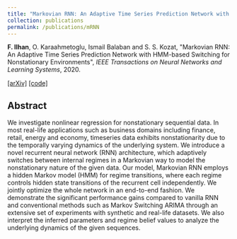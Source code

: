 ```yaml
---
title: "Markovian RNN: An Adaptive Time Series Prediction Network with HMM-based Switching for Nonstationary Environments"
collection: publications
permalink: /publications/mRNN
---
```

<b>F. Ilhan</b>, O. Karaahmetoglu, Ismail Balaban and S. S. Kozat, "Markovian RNN: An Adaptive Time Series Prediction Network with HMM-based Switching for Nonstationary Environments", <i>IEEE Transactions on Neural Networks and Learning Systems</i>, 2020.

[[arXiv]](https://arxiv.org/abs/2006.10119) [[code]](https://github.com/fatih-ilhan/markov-rnn)


## Abstract
We investigate nonlinear regression for nonstationary sequential data. In most real-life applications such as business domains including finance, retail, energy and economy, timeseries data exhibits nonstationarity due to the temporally varying dynamics of the underlying system. We introduce a novel recurrent neural network (RNN) architecture, which adaptively switches between internal regimes in a Markovian way to model the nonstationary nature of the given data. Our model, Markovian RNN employs a hidden Markov model (HMM) for regime transitions, where each regime controls hidden state transitions of the recurrent cell independently. We jointly optimize the whole network in an end-to-end fashion. We demonstrate the significant performance gains compared to vanilla RNN and conventional methods such as Markov Switching ARIMA through an extensive set of experiments with synthetic and real-life datasets. We also interpret the inferred parameters and regime belief values to analyze the underlying dynamics of the given sequences.